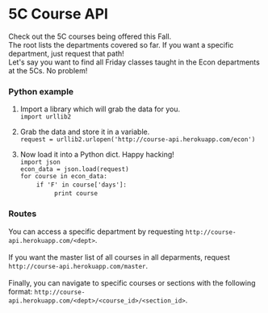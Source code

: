 # 5C Course API

Check out the 5C courses being offered this Fall.  
The root lists the departments covered so far. If you want a specific department, just request that path!  
Let's say you want to find all Friday classes taught in the Econ departments at the 5Cs. No problem!

### Python example

1.    Import a library which will grab the data for you.  
      `import urllib2`

2.    Grab the data and store it in a variable.  
      `request = urllib2.urlopen('http://course-api.herokuapp.com/econ')`

3.    Now load it into a Python dict. Happy hacking!  
      `import json`  
      `econ_data = json.load(request)`  
`for course in econ_data:`  
&nbsp;&nbsp;&nbsp;&nbsp;&nbsp;&nbsp;&nbsp;&nbsp;`if 'F' in course['days']:`  
&nbsp;&nbsp;&nbsp;&nbsp;&nbsp;&nbsp;&nbsp;&nbsp;&nbsp;&nbsp;&nbsp;&nbsp;&nbsp;&nbsp;&nbsp;&nbsp;&nbsp;`print course`  

### Routes

You can access a specific department by requesting `http://course-api.herokuapp.com/<dept>`.<br>
<br>
If you want the master list of all courses in all deparments, request `http://course-api.herokuapp.com/master`.<br>
<br>
Finally, you can navigate to specific courses or sections with the following format: `http://course-api.herokuapp.com/<dept>/<course_id>/<section_id>`.<br>